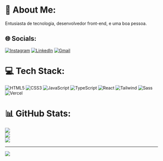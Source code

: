 # 💫 About Me:
Entusiasta de tecnologia, desenvolvedor front-end, e uma boa pessoa.


## 🌐 Socials:
[![Instagram](https://img.shields.io/badge/Instagram-%23E4405F.svg?logo=Instagram&logoColor=white)](https://instagram.com/joao_franca_23) 
[![LinkedIn](https://img.shields.io/badge/LinkedIn-%230077B5.svg?logo=linkedin&logoColor=white)](https://linkedin.com/in/joão-frança-9b37a9220) 
[![Gmail](https://img.shields.io/badge/Gmail-333333?style=for-the-badge&logo=gmail&logoColor=red)](mailto:ribeirodefranca23@gmail.com)


# 💻 Tech Stack:
![HTML5](https://img.shields.io/badge/html5-%23E34F26.svg?style=for-the-badge&logo=html5&logoColor=white)
![CSS3](https://img.shields.io/badge/css3-%231572B6.svg?style=for-the-badge&logo=css3&logoColor=white)
![JavaScript](https://img.shields.io/badge/javascript-%23323330.svg?style=for-the-badge&logo=javascript&logoColor=%23F7DF1E)
![TypeScript](https://img.shields.io/badge/typescript-%23007ACC.svg?style=for-the-badge&logo=typescript&logoColor=white)
![React](https://img.shields.io/badge/react-%2320232a.svg?style=for-the-badge&logo=react&logoColor=%2361DAFB)
![Tailwind](https://img.shields.io/badge/tailwindcss-%2338B2AC.svg?style=for-the-badge&logo=tailwind-css&logoColor=white)
![Sass](https://img.shields.io/badge/Sass-000?style=for-the-badge&logo=sass)
![Vercel](https://img.shields.io/badge/vercel-%23000000.svg?style=for-the-badge&logo=vercel&logoColor=white)
 


# 📊 GitHub Stats:
![](https://github-readme-stats.vercel.app/api?username=JoaoFranca23&theme=dark&hide_border=false&include_all_commits=false&count_private=false)<br/>
![](https://github-readme-streak-stats.herokuapp.com/?user=JoaoFranca23&theme=dark&hide_border=false)<br/>
![](https://github-readme-stats.vercel.app/api/top-langs/?username=JoaoFranca23&theme=dark&hide_border=false&include_all_commits=false&count_private=false&layout=compact)

---
[![](https://visitcount.itsvg.in/api?id=JoaoFranca23&icon=0&color=0)](https://visitcount.itsvg.in)

<!-- Proudly created with GPRM ( https://gprm.itsvg.in ) -->
